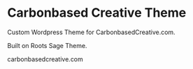 # Carbonbased Creative Theme

Custom Wordpress Theme for CarbonbasedCreative.com.

Built on Roots Sage Theme.

carbonbasedcreative.com
